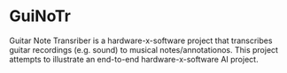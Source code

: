 # GuiNoTr
Guitar Note Transriber is a hardware-x-software project that transcribes guitar recordings (e.g. sound) to musical notes/annotationos. This project attempts to illustrate an end-to-end hardware-x-software AI project.
